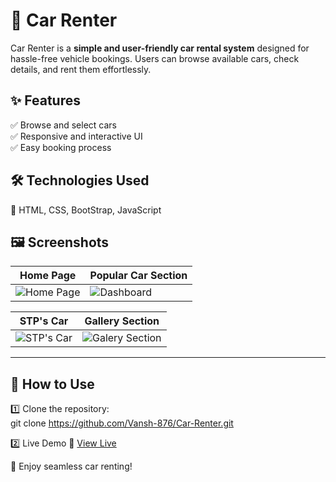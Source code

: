 # 🚗 Car Renter  

Car Renter is a **simple and user-friendly car rental system** designed for hassle-free vehicle bookings. Users can browse available cars, check details, and rent them effortlessly.  

## ✨ Features  
✅ Browse and select cars  
✅ Responsive and interactive UI  
✅ Easy booking process  

## 🛠️ Technologies Used  
🔹 HTML, CSS, BootStrap, JavaScript  

## 🖼️ Screenshots

| Home Page | Popular Car Section |
|-------|-----------|
| ![Home Page](screenshots/Home_Page.jpg) | ![Dashboard](screenshots/Popular_Car_Section.jpg) |

| STP's Car | Gallery Section |
|-------------|------------|
| ![STP's Car](screenshots/STP_Cars.jpg) | ![Galery Section](screenshots/Gallery_Section.jpg) |

---

## 📌 How to Use  
1️⃣ Clone the repository:  
   git clone https://github.com/Vansh-876/Car-Renter.git
    
2️⃣ Live Demo
🔗 [View Live](https://tanu-panwar.github.io/Car-Renter/) 

🚀 Enjoy seamless car renting!  

